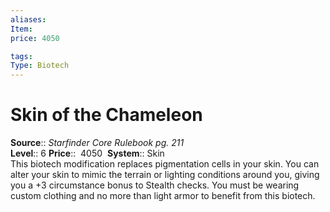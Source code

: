 ```yaml
---
aliases: 
Item:
price: 4050

tags: 
Type: Biotech
---
```


# Skin of the Chameleon

**Source**:: _Starfinder Core Rulebook pg. 211_  
**Level**:: 6
**Price**::  4050 
**System**:: Skin  
This biotech modification replaces pigmentation cells in your skin. You can alter your skin to mimic the terrain or lighting conditions around you, giving you a +3 circumstance bonus to Stealth checks. You must be wearing custom clothing and no more than light armor to benefit from this biotech.
